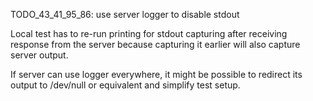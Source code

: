 
TODO_43_41_95_86: use server logger to disable stdout

Local test has to re-run printing for stdout capturing after receiving response from the server
because capturing it earlier will also capture server output.

If server can use logger everywhere, it might be possible to redirect its output to /dev/null or equivalent
and simplify test setup.

